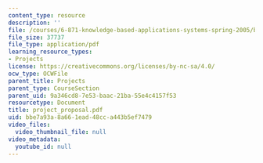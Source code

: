 ```yaml
---
content_type: resource
description: ''
file: /courses/6-871-knowledge-based-applications-systems-spring-2005/bbe7a93a8a661ead48cca443b5ef7479_project_proposal.pdf
file_size: 37737
file_type: application/pdf
learning_resource_types:
- Projects
license: https://creativecommons.org/licenses/by-nc-sa/4.0/
ocw_type: OCWFile
parent_title: Projects
parent_type: CourseSection
parent_uid: 9a346cd8-7e53-baac-21ba-55e4c4157f53
resourcetype: Document
title: project_proposal.pdf
uid: bbe7a93a-8a66-1ead-48cc-a443b5ef7479
video_files:
  video_thumbnail_file: null
video_metadata:
  youtube_id: null
---
```

